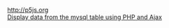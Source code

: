 http://p5js.org
<br>
[Display data from the mysql table using PHP and Ajax ](https://technosmarter.com/php/display-data-from-the-mysql-table-using-ajax.php)